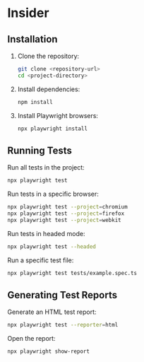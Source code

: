 # Insider

## Installation

1. Clone the repository:
   ```sh
   git clone <repository-url>
   cd <project-directory>
   ```
2. Install dependencies:
   ```sh
   npm install
   ```
3. Install Playwright browsers:
   ```sh
   npx playwright install
   ```

## Running Tests

Run all tests in the project:

```sh
npx playwright test
```

Run tests in a specific browser:

```sh
npx playwright test --project=chromium
npx playwright test --project=firefox
npx playwright test --project=webkit
```

Run tests in headed mode:

```sh
npx playwright test --headed
```

Run a specific test file:

```sh
npx playwright test tests/example.spec.ts
```

## Generating Test Reports

Generate an HTML test report:

```sh
npx playwright test --reporter=html
```

Open the report:

```sh
npx playwright show-report
```
